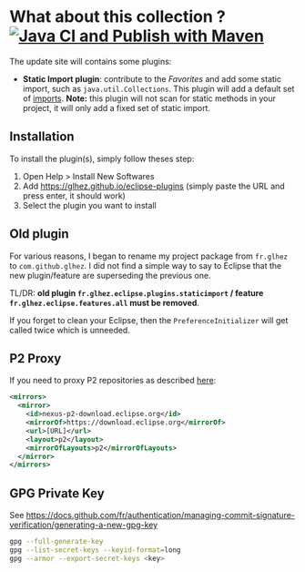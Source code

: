 # What about this collection ? [![Java CI and Publish with Maven](https://github.com/glhez/eclipse-plugins/actions/workflows/build.yml/badge.svg)](https://github.com/glhez/eclipse-plugins/actions/workflows/build.yml)

The update site will contains some plugins:

- **Static   Import   plugin**:   contribute   to  the  _Favorites_  and  add  some  static  import,  such  as
  `java.util.Collections`.  This  plugin  will add a default set of [imports][1]. **Note:** this plugin will not
  scan for static methods in your project, it will only add a fixed set of static import.

## Installation

To install the plugin(s), simply follow theses step:

1. Open Help > Install New Softwares
2. Add <https://glhez.github.io/eclipse-plugins> (simply paste the URL and press enter, it should work)
3. Select the plugin you want to install

## Old plugin

For various reasons, I began to rename my project package from `fr.glhez` to `com.github.glhez`.
I did not find a simple way to say to Eclipse that the new plugin/feature are superseding the previous one.

TL/DR: **old plugin `fr.glhez.eclipse.plugins.staticimport` / feature `fr.glhez.eclipse.features.all` must be removed**.

If you forget to clean your Eclipse, then the `PreferenceInitializer` will get called twice which is unneeded.

## P2 Proxy

If you need to proxy P2 repositories as described [here][2]:

```xml
<mirrors>
  <mirror>
    <id>nexus-p2-download.eclipse.org</id>
    <mirrorOf>https://download.eclipse.org</mirrorOf>
    <url>[URL]</url>
    <layout>p2</layout>
    <mirrorOfLayouts>p2</mirrorOfLayouts>
  </mirror>
</mirrors>
```

## GPG Private Key

See <https://docs.github.com/fr/authentication/managing-commit-signature-verification/generating-a-new-gpg-key>

```bash
gpg --full-generate-key
gpg --list-secret-keys --keyid-format=long
gpg --armor --export-secret-keys <key>
```

[1]: com.github.glhez.eclipse.plugins.staticimport/src/main/java/com/github/glhez/eclipse/plugins/staticimport/PreferenceInitializer.java
[2]: https://wiki.eclipse.org/Tycho/Target_Platform/Authentication_and_Mirrors

